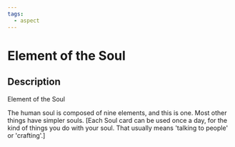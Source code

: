 ```yaml
---
tags:
  - aspect
---
```


# Element of the Soul

## Description
Element of the Soul

The human soul is composed of nine elements, and this is one. Most other things have simpler souls. [Each Soul card can be used once a day, for the kind of things you do with your soul. That usually means 'talking to people' or 'crafting'.]